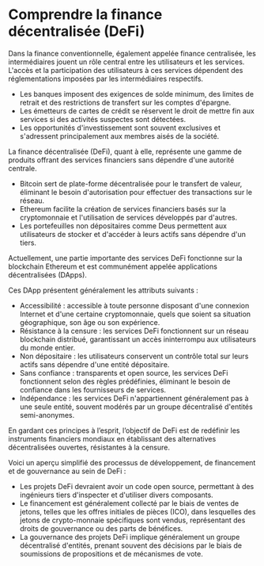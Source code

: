 # Comprendre la finance décentralisée (DeFi)

Dans la finance conventionnelle, également appelée finance centralisée, les intermédiaires jouent un rôle central entre les utilisateurs et les services. L'accès et la participation des utilisateurs à ces services dépendent des réglementations imposées par les intermédiaires respectifs.

- Les banques imposent des exigences de solde minimum, des limites de retrait et des restrictions de transfert sur les comptes d'épargne.
- Les émetteurs de cartes de crédit se réservent le droit de mettre fin aux services si des activités suspectes sont détectées.
- Les opportunités d'investissement sont souvent exclusives et s'adressent principalement aux membres aisés de la société.

La finance décentralisée (DeFi), quant à elle, représente une gamme de produits offrant des services financiers sans dépendre d'une autorité centrale.

- Bitcoin sert de plate-forme décentralisée pour le transfert de valeur, éliminant le besoin d'autorisation pour effectuer des transactions sur le réseau.
- Ethereum facilite la création de services financiers basés sur la cryptomonnaie et l'utilisation de services développés par d'autres.
- Les portefeuilles non dépositaires comme Deus permettent aux utilisateurs de stocker et d'accéder à leurs actifs sans dépendre d'un tiers.

Actuellement, une partie importante des services DeFi fonctionne sur la blockchain Ethereum et est communément appelée applications décentralisées (DApps).

Ces DApp présentent généralement les attributs suivants :

- Accessibilité : accessible à toute personne disposant d'une connexion Internet et d'une certaine cryptomonnaie, quels que soient sa situation géographique, son âge ou son expérience.
- Résistance à la censure : les services DeFi fonctionnent sur un réseau blockchain distribué, garantissant un accès ininterrompu aux utilisateurs du monde entier.
- Non dépositaire : les utilisateurs conservent un contrôle total sur leurs actifs sans dépendre d'une entité dépositaire.
- Sans confiance : transparents et open source, les services DeFi fonctionnent selon des règles prédéfinies, éliminant le besoin de confiance dans les fournisseurs de services.
- Indépendance : les services DeFi n'appartiennent généralement pas à une seule entité, souvent modérés par un groupe décentralisé d'entités semi-anonymes.

En gardant ces principes à l’esprit, l’objectif de DeFi est de redéfinir les instruments financiers mondiaux en établissant des alternatives décentralisées ouvertes, résistantes à la censure.

Voici un aperçu simplifié des processus de développement, de financement et de gouvernance au sein de DeFi :

- Les projets DeFi devraient avoir un code open source, permettant à des ingénieurs tiers d'inspecter et d'utiliser divers composants.
- Le financement est généralement collecté par le biais de ventes de jetons, telles que les offres initiales de pièces (ICO), dans lesquelles des jetons de crypto-monnaie spécifiques sont vendus, représentant des droits de gouvernance ou des parts de bénéfices.
- La gouvernance des projets DeFi implique généralement un groupe décentralisé d'entités, prenant souvent des décisions par le biais de soumissions de propositions et de mécanismes de vote.